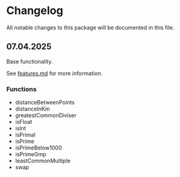# Changelog

All notable changes to this package will be documented in this file.

## 07.04.2025

Base functionality.

See [features.md](docs/features.md) for more information.

### Functions
- distanceBetweenPoints
- distanceInKm
- greatestCommonDiviser
- isFloat
- isInt
- isPrimal
- isPrime
- isPrimeBelow1000
- isPrimeGmp
- leastCommonMultiple
- swap